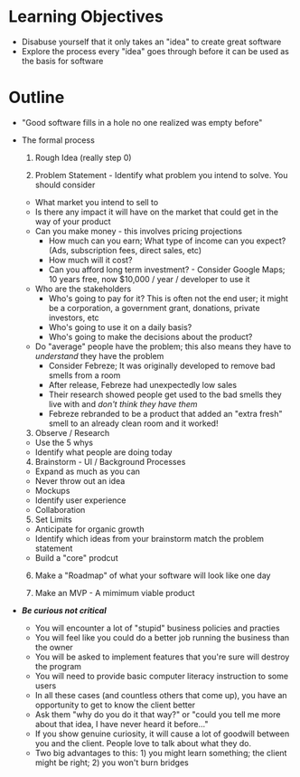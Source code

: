 **Learning Objectives**
=======================
- Disabuse yourself that it only takes an "idea" to create great software
- Explore the process every "idea" goes through before it can be used as the basis for software

**Outline**
============
- "Good software fills in a hole no one realized was empty before"
- The formal process
  1. Rough Idea (really step 0)

  2. Problem Statement - Identify what problem you intend to solve. You should consider
    - What market you intend to sell to
    - Is there any impact it will have on the market that could get in the way of your product
    - Can you make money - this involves pricing projections
      - How much can you earn; What type of income can you expect? (Ads, subscription fees, direct sales, etc)
      - How much will it cost?
      - Can you afford long term investment? - Consider Google Maps; 10 years free, now $10,000 / year / developer to use it
    - Who are the stakeholders
      - Who's going to pay for it? This is often not the end user; it might be a corporation, a government grant, donations, private investors, etc
      - Who's going to use it on a daily basis?
      - Who's going to make the decisions about the product?
    - Do "average" people have the problem; this also means they have to _understand_ they have the problem
      - Consider Febreze; It was originally developed to remove bad smells from a room
      - After release, Febreze had unexpectedly low sales
      - Their research showed people get used to the bad smells they live with and _don't think they have them_
      - Febreze rebranded to be a product that added an "extra fresh" smell to an already clean room
and it worked!

  3. Observe / Research
    - Use the 5 whys
    - Identify what people are doing today

  4. Brainstorm - UI / Background Processes
    - Expand as much as you can
    - Never throw out an idea
    - Mockups
    - Identify user experience
    - Collaboration

  5. Set Limits
    - Anticipate for organic growth
    - Identify which ideas from your brainstorm match the problem statement
    - Build a "core" prodcut

  6. Make a "Roadmap" of what your software will look like one day

  7. Make an MVP - A mimimum viable product

- _**Be curious not critical**_
  - You will encounter a lot of "stupid" business policies and practies
  - You will feel like you could do a better job running the business than the owner
  - You will be asked to implement features that you're sure will destroy the program
  - You will need to provide basic computer literacy instruction to some users
  - In all these cases (and countless others that come up), you have an opportunity to get to know the client better
  - Ask them "why do you do it that way?" or "could you tell me more about that idea, I have never heard it before..."
  - If you show genuine curiosity, it will cause a lot of goodwill between you and the client.  People love to talk about what they do.
  - Two big advantages to this: 1) you might learn something; the client might be right; 2) you won't burn bridges